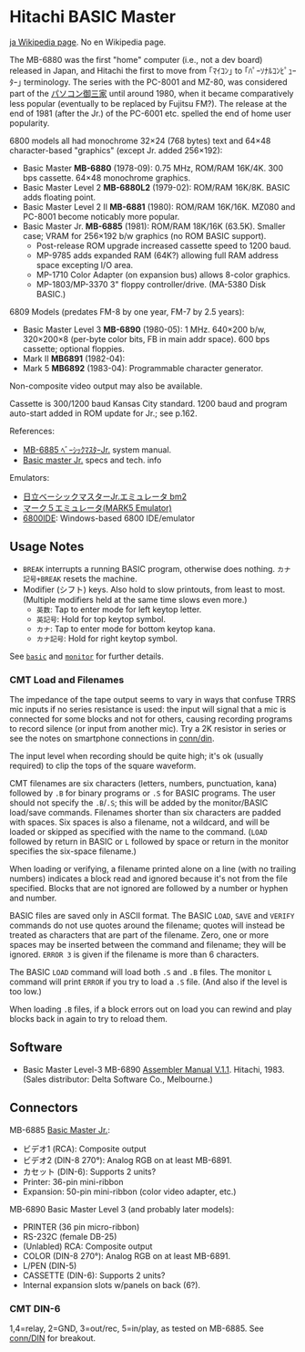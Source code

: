Hitachi BASIC Master
====================

[ja Wikipedia page][wj-bm]. No en Wikipedia page.

The MB-6880 was the first "home" computer (i.e., not a dev board)
released in Japan, and Hitachi the first to move from ｢ﾏｲｺﾝ｣ to
｢ﾊﾟｰｿﾅﾙｺﾝﾋﾟｭｰﾀｰ｣ terminology. The series with the PC-8001 and MZ-80,
was considered part of the [パソコン御三家][osanke] until around 1980,
when it became comparatively less popular (eventually to be replaced
by Fujitsu FM?). The release at the end of 1981 (after the Jr.) of the
PC-6001 etc. spelled the end of home user popularity.

6800 models all had monochrome 32×24 (768 bytes) text and 64×48
character-based "graphics" (except Jr. added 256×192):

- Basic Master __MB-6880__ (1978-09): 0.75 MHz, ROM/RAM 16K/4K.
  300 bps cassette. 64×48 monochrome graphics.
- Basic Master Level 2 __MB-6880L2__ (1979-02): ROM/RAM 16K/8K.
  BASIC adds floating point.
- Basic Master Level 2 II __MB-6881__ (1980): ROM/RAM 16K/16K.
  MZ080 and PC-8001 become noticably more popular.
- Basic Master Jr. __MB-6885__ (1981): ROM/RAM 18K/16K (63.5K).
  Smaller case; VRAM for 256×192 b/w graphics (no ROM BASIC support).
  - Post-release ROM upgrade increased cassette speed to 1200 baud.
  - MP-9785 adds expanded RAM (64K?) allowing full RAM address space
    excepting I/O area.
  - MP-1710 Color Adapter (on expansion bus) allows 8-color graphics.
  - MP-1803/MP-3370 3" floppy controller/drive. (MA-5380 Disk BASIC.)

6809 Models (predates FM-8 by one year, FM-7 by 2.5 years):

- Basic Master Level 3 __MB-6890__ (1980-05): 1 MHz.
  640×200 b/w, 320×200×8 (per-byte color bits, FB in main addr space).
  600 bps cassette; optional floppies.
- Mark II __MB6891__ (1982-04):
- Mark 5 __MB6892__ (1983-04): Programmable character generator.

Non-composite video output may also be available.

Cassette is 300/1200 baud Kansas City standard. 1200 baud and program
auto-start added in ROM update for Jr.; see p.162.

References:
- [MB-6885 ﾍﾞｰｼｯｸﾏｽﾀｰJr.][ar-bmj] system manual.
- [Basic master Jr.][rash] specs and tech. info

Emulators:
- [日立ベーシックマスターJr.エミュレータ bm2][emu-bm2]
- [マーク５エミュレータ(MARK5 Emulator)][emu-mk5]
- [6800IDE][emu-6800ide]: Windows-based 6800 IDE/emulator


Usage Notes
-----------

- `BREAK` interrupts a running BASIC program, otherwise does nothing.
  `カナ記号+BREAK` resets the machine.
- Modifier (シフト) keys. Also hold to slow printouts, from least to most.
  (Multiple modifiers held at the same time slows even more.)
  - `英数`: Tap to enter mode for left keytop letter.
  - `英記号`: Hold for top keytop symbol.
  - `カナ`: Tap to enter mode for bottom keytop kana.
  - `カナ記号`: Hold for right keytop symbol.

See [`basic`](./basic.md) and [`monitor`](./monitor.md) for further details.

### CMT Load and Filenames

The impedance of the tape output seems to vary in ways that confuse TRRS
mic inputs if no series resistance is used: the input will signal that a
mic is connected for some blocks and not for others, causing recording
programs to record silence (or input from another mic). Try a 2K resistor
in series or see the notes on smartphone connections in
[conn/din](../conn/din.md).

The input level when recording should be quite high; it's ok (usually
required) to clip the tops of the square waveform.

CMT filenames are six characters (letters, numbers, punctuation, kana)
followed by `.B` for binary programs or `.S` for BASIC programs. The user
should not specify the `.B`/`.S`; this will be added by the monitor/BASIC
load/save commands. Filenames shorter than six characters are padded with
spaces. Six spaces is also a filename, not a wildcard, and will be loaded
or skipped as specified with the name to the command. (`LOAD` followed by
return in BASIC or `L` followed by space or return in the monitor specifies
the six-space filename.)

When loading or verifying, a filename printed alone on a line (with no
trailing numbers) indicates a block read and ignored because it's not
from the file specified. Blocks that are not ignored are followed by a
number or hyphen and number.

BASIC files are saved only in ASCII format. The BASIC `LOAD`, `SAVE` and
`VERIFY` commands do not use quotes around the filename; quotes will
instead be treated as characters that are part of the filename. Zero, one
or more spaces may be inserted between the command and filename; they will
be ignored. `ERROR 3` is given if the filename is more than 6 characters.

The BASIC `LOAD` command will load both `.S` and `.B` files. The monitor
`L` command will print `ERROR` if you try to load a `.S` file. (And also
if the level is too low.)

When loading `.B` files, if a block errors out on load you can rewind and
play blocks back in again to try to reload them.


Software
--------

- Basic Master Level-3 MB-6890 [Assembler Manual V.1.1][asm]. Hitachi,
  1983. (Sales distributor: Delta Software Co., Melbourne.)


Connectors
----------

MB-6885 [Basic Master Jr.][ar-bmj]:
- ビデオ1 (RCA): Composite output
- ビデオ2 (DIN-8 270°): Analog RGB on at least MB-6891.
- カセット (DIN-6): Supports 2 units?
- Printer: 36-pin mini-ribbon
- Expansion: 50-pin mini-ribbon (color video adapter, etc.)

MB-6890 Basic Master Level 3 (and probably later models):
- PRINTER (36 pin micro-ribbon)
- RS-232C (female DB-25)
- (Unlabled) RCA: Composite output
- COLOR (DIN-8 270°): Analog RGB on at least MB-6891.
- L/PEN (DIN-5)
- CASSETTE (DIN-6): Supports 2 units?
- Internal expansion slots w/panels on back (6?).

### CMT DIN-6

1,4=relay, 2=GND, 3=out/rec, 5=in/play, as tested on MB-6885.
See [conn/DIN](../conn/DIN.md#DIN-6) for breakout.



<!-------------------------------------------------------------------->
[ar-bmj]: https://archive.org/details/Hitachi_MB-6885_Basic_Master_Jr/
[osanke]: https://ja.wikipedia.org/wiki/8ビット御三家
[rash]: http://fuckin.rash.jp/wikihome/index.cgi/p6?page=Basic+Master+Jr.
[wj-bm]: https://ja.wikipedia.org/wiki/ベーシックマスター

[emu-6800ide]: http://www.hvrsoftware.com/6800emu.htm
[emu-bm2]: http://ver0.sakura.ne.jp/pc/index.html#bm2
[emu-mk5]: http://s-sasaji.ddo.jp/bml3mk5/

[asm]: https://archive.org/stream/Hitachi_Basic_Master_Level_3_MB-6890_Assembler_Manual_1983#page/n3/mode/1up
